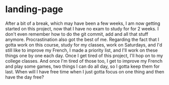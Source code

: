 # landing-page

After a bit of a break, which may have been a few weeks, I am now getting started on this project, now that I have no exam to study for for 2 weeks. 
I don't even remember how to do the git commit, add and all that stuff anymore. Procrastination also got the best of me. Regarding the fact that I gotta work on this course, study for my classes, work on Saturdays, and I'd still like to improve my French, I made a priority list, and I'll work on these things one by one each day. Once I get tired of this project, I'll hop on to my college classes. And once I'm tired of those too, I get to improve my French and play some games, two things I can do all day, so I gotta keep them for last. 
When will I have free time when I just gotta focus on one thing and then have the day free? 
